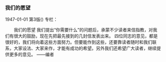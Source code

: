 ### 我们的愿望

1947-01-01
第3版()
专栏：

　　我们的愿望
    我们提出“你需要什么”的问题后，承蒙不少读者来信指教，对我们有很大的鼓励，现在先把最先接到的几封信发表出来。
    四位同志的意见，都是很好的，我们将向着这些方面努力。但要能作到这些，还要靠读者随时和我们联系，大家设法、大家来作，才能有成功的希望。另外我们还希望广大读者，继续提供更多的意见。
    ——编者
